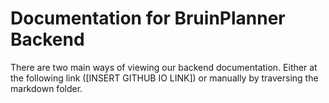 # Documentation for BruinPlanner Backend

There are two main ways of viewing our backend documentation. Either at the following link ([INSERT GITHUB IO LINK]) or manually by traversing the markdown folder.